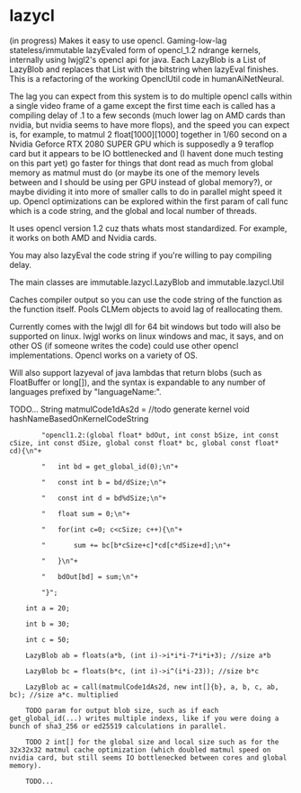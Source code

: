 # lazycl
(in progress) Makes it easy to use opencl. Gaming-low-lag stateless/immutable lazyEvaled form of opencl_1.2 ndrange kernels, internally using lwjgl2's opencl api for java. Each LazyBlob is a List of LazyBlob and replaces that List with the bitstring when lazyEval finishes. This is a refactoring of the working OpenclUtil code in humanAiNetNeural.

The lag you can expect from this system is to do multiple opencl calls within a single video frame of a game except the first time each is called has a compiling delay of .1 to a few seconds (much lower lag on AMD cards than nvidia, but nvidia seems to have more flops), and the speed you can expect is, for example, to matmul 2 float[1000][1000] together in 1/60 second on a Nvidia Geforce RTX 2080 SUPER GPU which is supposedly a 9 teraflop card but it appears to be IO bottlenecked and (I havent done much testing on this part yet) go faster for things that dont read as much from global memory as matmul must do (or maybe its one of the memory levels between and I should be using per GPU instead of global memory?), or maybe dividing it into more of smaller calls to do in parallel might speed it up. Opencl optimizations can be explored within the first param of call func which is a code string, and the global and local number of threads.

It uses opencl version 1.2 cuz thats whats most standardized. For example, it works on both AMD and Nvidia cards.

You may also lazyEval the code string if you're willing to pay compiling delay.

The main classes are immutable.lazycl.LazyBlob and immutable.lazycl.Util

Caches compiler output so you can use the code string of the function as the function itself. Pools CLMem objects to avoid lag of reallocating them.

Currently comes with the lwjgl dll for 64 bit windows but todo will also be supported on linux. lwjgl works on linux windows and mac, it says,
and on other OS (if someone writes the code) could use other opencl implementations. Opencl works on a variety of OS.

Will also support lazyeval of java lambdas that return blobs (such as FloatBuffer or long[]), and the syntax is expandable to any number of languages prefixed by "languageName:".

TODO...
String matmulCode1dAs2d = //todo generate kernel void hashNameBasedOnKernelCodeString

			"opencl1.2:(global float* bdOut, int const bSize, int const cSize, int const dSize, global const float* bc, global const float* cd){\n"+
			
			"	int bd = get_global_id(0);\n"+
			
			"	const int b = bd/dSize;\n"+
			
			"	const int d = bd%dSize;\n"+
			
			"	float sum = 0;\n"+
			
			"	for(int c=0; c<cSize; c++){\n"+
			
			"		sum += bc[b*cSize+c]*cd[c*dSize+d];\n"+
			
			"	}\n"+
			
			"	bdOut[bd] = sum;\n"+
			
			"}";
			
		int a = 20;
		
		int b = 30;
		
		int c = 50;
		
		LazyBlob ab = floats(a*b, (int i)->i*i*i-7*i*i+3); //size a*b
		
		LazyBlob bc = floats(b*c, (int i)->i^(i*i-23)); //size b*c
		
		LazyBlob ac = call(matmulCode1dAs2d, new int[]{b}, a, b, c, ab, bc); //size a*c. multiplied
		
		TODO param for output blob size, such as if each get_global_id(...) writes multiple indexs, like if you were doing a bunch of sha3_256 or ed25519 calculations in parallel.
		
		TODO 2 int[] for the global size and local size such as for the 32x32x32 matmul cache optimization (which doubled matmul speed on nvidia card, but still seems IO bottlenecked between cores and global memory).
		
		TODO...
